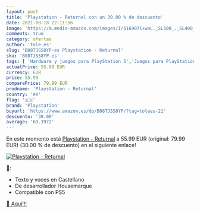 ```yaml
---
layout: post
title: 'Playstation - Returnal con un 30.00 % de descuento'
date: 2021-08-18 22:11:56
image: 'https://m.media-amazon.com/images/I/516907i+waL._SL500_._SL400_.jpg'
comments: true
category: ofertas
author: 'tole.es'
slug: 'B08TJSS8YP-es Playstation - Returnal'
sku: 'B08TJSS8YP-es'
tags: [ 'Hardware y juegos para PlayStation 5','Juegos para PlayStation 5','Videojuegos','playstation', ]
actualPrice: 55.99 EUR
currency: EUR
price: 55.99
comparePrice: 79.99 EUR
prodname: 'Playstation - Returnal'
country: 'es'
flag: '🇪🇸'
brand: 'Playstation'
buyurl: 'https://www.amazon.es/dp/B08TJSS8YP/?tag=tolees-21'
descuento: '30.00'
average: '69.3972'
---
```


En este momento está [Playstation - Returnal](https://www.amazon.es/dp/B08TJSS8YP/?tag=tolees-21) a 55.99 EUR (original: 79.99 EUR) (30.00 %  de descuento) en el siguiente enlace!

[![Playstation - Returnal](https://m.media-amazon.com/images/I/516907i+waL._SL500_._SL400_.jpg)](https://www.amazon.es/dp/B08TJSS8YP/?tag=tolees-21)

🔎:

- Texto y voces en Castellano
- De desarrollador Housemarque
- Compatible con PS5

[🛒 Aquí!!!](https://www.amazon.es/dp/B08TJSS8YP/?tag=tolees-21)
